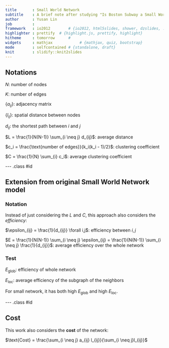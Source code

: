 ```yaml
---
title       : Small World Network
subtitle    : A brief note after studying "Is Boston Subway a Small World Network?"
author      : Yusan Lin
job         : 
framework   : io2012        # {io2012, html5slides, shower, dzslides, ...}
highlighter : prettify  # {highlight.js, prettify, highlight}
hitheme     : tomorrow      # 
widgets     : mathjax            # {mathjax, quiz, bootstrap}
mode        : selfcontained # {standalone, draft}
knit        : slidify::knit2slides
---
```


## Notations

$N$: number of nodes

$K$: number of edges

$\{ a_{ij} \}$: adjacency matrix

$\{ l_{ij} \}$: spatial distance between nodes

$d_{ij}$: the shortest path between $i$ and $j$

$L = \frac{1}{N(N-1)} \sum_{i \neq j} d_{ij}$: average distance

$c_i = \frac{\text{number of edges}}{k_i(k_i - 1)/2}$: clustering coefficient

$C = \frac{1}{N} \sum_{i} c_i$: average clustering coefficient

--- .class #id 

## Extension from original Small World Network model

### Notation

Instead of just considering the $L$ and $C$, this approach also considers the *efficiency*:

$\epsilon_{ij} = \frac{1}{d_{ij}} \forall i,j$: efficiency between $i, j$

$E = \frac{1}{N(N-1)} \sum_{i \neq j} \epsilon_{ij} = \frac{1}{N(N-1)} \sum_{i \neq j} \frac{1}{d_{ij}}$: average efficiency over the whole network

### Test

$E_{\text{glob}}$: efficiency of whole network

$E_{\text{loc}}$: average efficiency of the subgraph of the neighbors

For small network, it has both high $E_{\text{glob}}$ and high $E_{\text{loc}}$.

--- .class #id

## Cost

This work also considers the **cost** of the network:

$\text{Cost} = \frac{\sum_{i \neq j} a_{ij} l_{ij}}{\sum_{i \neq j}l_{ij}}$

